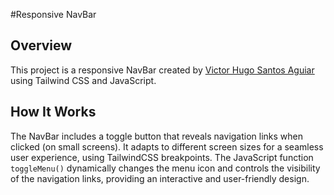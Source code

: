 #Responsive NavBar

## Overview

This project is a responsive NavBar created by [Victor Hugo Santos Aguiar](https://github.com/vhugoaguiar) using Tailwind CSS and JavaScript.

## How It Works

The NavBar includes a toggle button that reveals navigation links when clicked (on small screens). It adapts to different screen sizes for a seamless user experience, using TailwindCSS breakpoints. The JavaScript function `toggleMenu()` dynamically changes the menu icon and controls the visibility of the navigation links, providing an interactive and user-friendly design.
